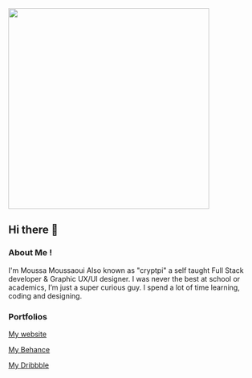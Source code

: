 <img src="https://media.giphy.com/media/ZVik7pBtu9dNS/giphy.gif" width="400">

## Hi there 👋

### About Me !
I'm Moussa Moussaoui Also known as "cryptpi"  a self taught Full Stack developer & Graphic UX/UI designer. I was never the best at school or academics, I’m just a super curious guy. I spend a lot of time learning, coding and designing.


### Portfolios 

[My website](https://www.cryptpi.com/)

[My Behance](https://www.behance.net/cryptpi)

[My Dribbble](https://www.dribbble.com/cryptpi)
